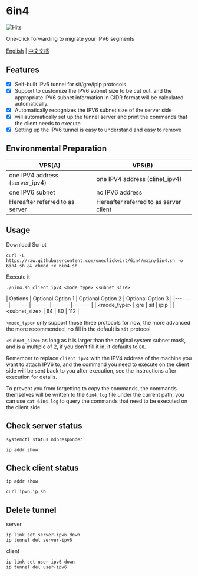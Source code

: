 # 6in4

[![Hits](https://hits.seeyoufarm.com/api/count/incr/badge.svg?url=https%3A%2F%2Fgithub.com%2Foneclickvirt%2F6in4&count_bg=%2379C83D&title_bg=%23555555&icon=&icon_color=%23E7E7E7&title=hits&edge_flat=false)](https://hits.seeyoufarm.com)

One-click forwarding to migrate your IPV6 segments

[English](README.md) | [中文文档](README_zh.md)

## Features

- [x] Self-built IPv6 tunnel for sit/gre/ipip protocols
- [x] Support to customize the IPV6 subnet size to be cut out, and the appropriate IPV6 subnet information in CIDR format will be calculated automatically.
- [x] Automatically recognizes the IPV6 subnet size of the server side
- [x] will automatically set up the tunnel server and print the commands that the client needs to execute
- [x] Setting up the IPV6 tunnel is easy to understand and easy to remove

## Environmental Preparation

| VPS(A) | VPS(B) |
| --------|--------|
| one IPV4 address (server_ipv4) | one IPV4 address (clinet_ipv4) |
| one IPV6 subnet | no IPV6 address |
| Hereafter referred to as server | Hereafter referred to as server client |

## Usage

Download Script

```
curl -L https://raw.githubusercontent.com/oneclickvirt/6in4/main/6in4.sh -o 6in4.sh && chmod +x 6in4.sh
```

Execute it

```
./6in4.sh client_ipv4 <mode_type> <subnet_size> 
```

| Options | Optional Option 1 | Optional Option 2 | Optional Option 3 |
|--------|--------|--------|--------|--------|
| <mode_type> | gre | sit | ipip |
| <subnet_size> | 64 | 80 | 112 |

```<mode_type>``` only support those three protocols for now, the more advanced the more recommended, no fill in the default is ```sit``` protocol

```<subnet_size>``` as long as it is larger than the original system subnet mask, and is a multiple of 2, if you don't fill it in, it defaults to ```80```.

Remember to replace ```client_ipv4``` with the IPV4 address of the machine you want to attach IPV6 to, and the command you need to execute on the client side will be sent back to you after execution, see the instructions after execution for details.

To prevent you from forgetting to copy the commands, the commands themselves will be written to the ```6in4.log``` file under the current path, you can use ```cat 6in4.log``` to query the commands that need to be executed on the client side

## Check server status

```
systemctl status ndpresponder
```

```
ip addr show
```

## Check client status

```
ip addr show
```

```
curl ipv6.ip.sb
```

## Delete tunnel

server

```
ip link set server-ipv6 down
ip tunnel del server-ipv6
```

client

```
ip link set user-ipv6 down
ip tunnel del user-ipv6
```